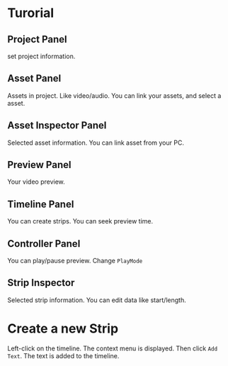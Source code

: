

# Turorial

## Project Panel
set project information.

## Asset Panel
Assets in project. Like video/audio.
You can link your assets, and select a asset.

## Asset Inspector Panel
Selected asset information.
You can link asset from your PC.

## Preview Panel
Your video preview.

## Timeline Panel
You can create strips.
You can seek preview time.

## Controller Panel
You can play/pause preview.
Change `PlayMode`

## Strip Inspector
Selected strip information.
You can edit data like start/length.

# Create a new Strip
Left-click on the timeline.
The context menu is displayed.
Then click `Add Text`.
The text is added to the timeline.